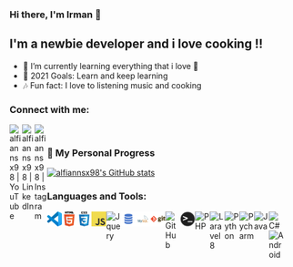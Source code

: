 ### Hi there, I'm Irman 👋

## I'm a newbie developer and i love cooking !!

- 🌱 I’m currently learning everything that i love 🤣
- 🥅 2021 Goals: Learn and keep learning
- 🎶 Fun fact: I love to listening music and cooking

### Connect with me:

[<img align="left" alt="alfiannsx98 | YouTube" width="22px" src="https://upload.wikimedia.org/wikipedia/commons/thumb/0/09/YouTube_full-color_icon_%282017%29.svg/800px-YouTube_full-color_icon_%282017%29.svg.png" />][youtube]
[<img align="left" alt="alfiannsx98 | LinkedIn" width="22px" src="https://image.flaticon.com/icons/png/512/174/174857.png" />][linkedin]
[<img align="left" alt="alfiannsx98 | Instagram" width="22px" src="https://upload.wikimedia.org/wikipedia/commons/thumb/a/a5/Instagram_icon.png/1024px-Instagram_icon.png" />][instagram]
<br />

### 👷 My Personal Progress
[![alfiannsx98's GitHub stats](https://github-readme-stats.vercel.app/api?username=alfiannsx98)](https://github.com/alfiannsx98/github-readme-stats)

[youtube]: https://www.youtube.com/channel/UCRHnFL0LmisT7NkEh9vfGPw
[instagram]: https://instagram.com/curlygeeks
[linkedin]: https://www.linkedin.com/in/alfiantul-rochmatul-417065109/

### Languages and Tools:

<img align="left" alt="Visual Studio Code" width="26px" src="https://raw.githubusercontent.com/github/explore/80688e429a7d4ef2fca1e82350fe8e3517d3494d/topics/visual-studio-code/visual-studio-code.png" />
<img align="left" alt="HTML5" width="26px" src="https://raw.githubusercontent.com/github/explore/80688e429a7d4ef2fca1e82350fe8e3517d3494d/topics/html/html.png" />
<img align="left" alt="CSS3" width="26px" src="https://raw.githubusercontent.com/github/explore/80688e429a7d4ef2fca1e82350fe8e3517d3494d/topics/css/css.png" />
<img align="left" alt="JavaScript" width="26px" src="https://raw.githubusercontent.com/github/explore/80688e429a7d4ef2fca1e82350fe8e3517d3494d/topics/javascript/javascript.png" />
<img align="left" alt="Jquery" width="26px" src="https://cdn.iconscout.com/icon/free/png-512/jquery-10-1175155.png" />
<img align="left" alt="SQL" width="26px" src="https://raw.githubusercontent.com/github/explore/80688e429a7d4ef2fca1e82350fe8e3517d3494d/topics/sql/sql.png" />
<img align="left" alt="MySQL" width="26px" src="https://raw.githubusercontent.com/github/explore/80688e429a7d4ef2fca1e82350fe8e3517d3494d/topics/mysql/mysql.png" />
<img align="left" alt="Git" width="26px" src="https://raw.githubusercontent.com/github/explore/80688e429a7d4ef2fca1e82350fe8e3517d3494d/topics/git/git.png" />
<img align="left" alt="GitHub" width="26px" src="https://encrypted-tbn0.gstatic.com/images?q=tbn:ANd9GcRZcKR3b2Q6L7kLv3kV04kBtcs-FaYRsYfxRQ&usqp=CAU" />
<img align="left" alt="Terminal" width="26px" src="https://raw.githubusercontent.com/github/explore/80688e429a7d4ef2fca1e82350fe8e3517d3494d/topics/terminal/terminal.png" />
<img align="left" alt="PHP" width="26px" src="https://img2.pngdownload.id/20180904/xhu/kisspng-logo-image-computer-icons-php-portable-network-gra-william-davies-meng-mongodb-5b8e9698822d99.0636011515360713205332.jpg" />
<img align="left" alt="Laravel8" width="26px" src="https://upload.wikimedia.org/wikipedia/commons/thumb/9/9a/Laravel.svg/1200px-Laravel.svg.png" />
<img align="left" alt="Python" width="26px" src="https://cdn3.iconfinder.com/data/icons/logos-and-brands-adobe/512/267_Python-512.png" />
<img align="left" alt="Pycharm" width="26px" src="https://e7.pngegg.com/pngimages/211/917/png-clipart-pycharm-integrated-development-environment-jetbrains-intellij-idea-python-others-miscellaneous-angle.png" />
<img align="left" alt="Java" width="26px" src="https://cdn.iconscout.com/icon/free/png-256/java-60-1174953.png" />
<img align="left" alt="C#" width="26px" src="https://www.avenga.com/wp-content/uploads/2020/11/C-Sharp.png" />
<img align="left" alt="Android" width="26px" src="https://cdn.icon-icons.com/icons2/836/PNG/512/Android_icon-icons.com_66772.png" />

